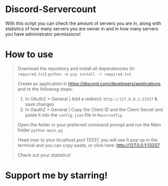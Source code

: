 # Discord-Servercount
 
With this script you can check the amount of servers you are in, along with statistics of how many servers you are owner in and in how many servers you have administrator permissions!

# How to use

> Download the repository and install all dependencies (in `required.txt`) `python -m pip install -r required.txt`

> Create an application in https://discord.com/developers/applications and to the following steps:
> 1. In OAuth2 > General | Add a redirect: `http://127.0.0.1:13337` & save changes
> 2. In Oauth2 > General | Copy the Client ID and the Client Secret and paste it into the `config.json` file in `Main/config`

> Open the folder in your preferred command prompt and run the Main folder `python main.py`

> Head over to your localhost port 13337, you will see it pop up in the terminal and you can copy paste, or click here: http://127.0.0.1:13337

> Check out your statistics!

# Support me by starring!